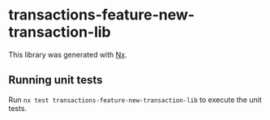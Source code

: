 # transactions-feature-new-transaction-lib

This library was generated with [Nx](https://nx.dev).

## Running unit tests

Run `nx test transactions-feature-new-transaction-lib` to execute the unit tests.
